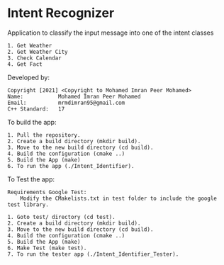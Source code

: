 # Intent Recognizer

Application to classify the input message into one of the intent classes

    1. Get Weather
    2. Get Weather City
    3. Check Calendar
    4. Get Fact


Developed by:

    Copyright [2021] <Copyright to Mohamed Imran Peer Mohamed>
    Name:           Mohamed Imran Peer Mohamed
    Email:          mrmdimran95@gmail.com
    C++ Standard:   17
 
To build the app:

    1. Pull the repository.
    2. Create a build directory (mkdir build).
    3. Move to the new build directory (cd build).
    4. Build the configuration (cmake ..)
    5. Build the App (make)
    6. To run the app (./Intent_Identifier).
    
To Test the app:

    Requirements Google Test: 
        Modify the CMakelists.txt in test folder to include the google test library.
    
    1. Goto test/ directory (cd test).
    2. Create a build directory (mkdir build).
    3. Move to the new build directory (cd build).
    4. Build the configuration (cmake ..)
    5. Build the App (make)
    6. Make Test (make test).
    7. To run the tester app (./Intent_Identifier_Tester).
